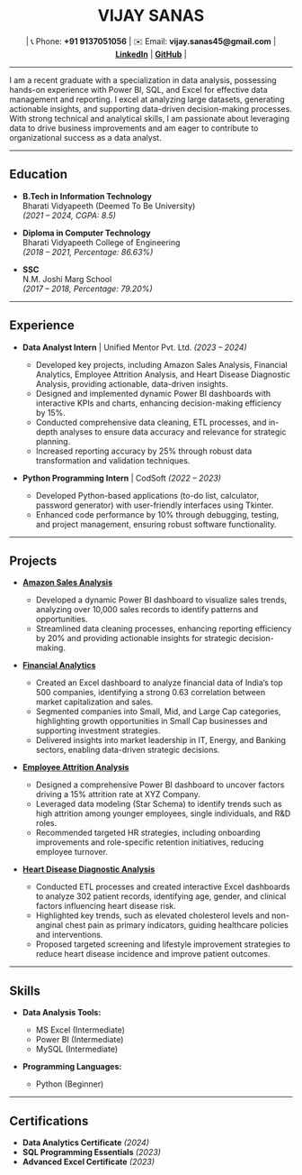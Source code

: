 <h1 align="center">VIJAY SANAS</h1>

<p align="center">
  | 📞 Phone: <b>+91 9137051056</b> | ✉️ Email: <b>vijay.sanas45@gmail.com</b> | 
  <a href="https://www.linkedin.com/in/vijay-sanas/"><b>LinkedIn</b></a> | 
  <a href="https://github.com/VijaySanas3"><b>GitHub</b></a> |
</p>

---



<p>I am a recent graduate with a specialization in data analysis, possessing hands-on experience with Power BI, SQL, and Excel for effective data management and reporting. 
  I excel at analyzing large datasets, generating actionable insights, and supporting data-driven decision-making processes. With strong technical and analytical skills, I am passionate about leveraging data to drive business improvements and am eager to contribute to organizational success as a data analyst.</p>

---

<h2>Education</h2>

- **B.Tech in Information Technology**  
  Bharati Vidyapeeth (Deemed To Be University)  
  *(2021 – 2024, CGPA: 8.5)*  

- **Diploma in Computer Technology**  
  Bharati Vidyapeeth College of Engineering  
  *(2018 – 2021, Percentage: 86.63%)*  

- **SSC**  
  N.M. Joshi Marg School  
  *(2017 – 2018, Percentage: 79.20%)*

---

<h2>Experience</h2>

- **Data Analyst Intern** | Unified Mentor Pvt. Ltd. *(2023 – 2024)*  
  - Developed key projects, including Amazon Sales Analysis, Financial Analytics, Employee Attrition Analysis, and Heart Disease Diagnostic Analysis, providing actionable, data-driven insights.
  - Designed and implemented dynamic Power BI dashboards with interactive KPIs and charts, enhancing decision-making efficiency by 15%.
  - Conducted comprehensive data cleaning, ETL processes, and in-depth analyses to ensure data accuracy and relevance for strategic planning.
  - Increased reporting accuracy by 25% through robust data transformation and validation techniques.

- **Python Programming Intern** | CodSoft *(2022 – 2023)*  
  - Developed Python-based applications (to-do list, calculator, password generator) with user-friendly interfaces using Tkinter.  
  - Enhanced code performance by 10% through debugging, testing, and project management, ensuring robust software functionality.  

---

<h2>Projects</h2>

- **[Amazon Sales Analysis](https://github.com/VijaySanas3/Amazon-Sales-Analysis-Project.git)**
  - Developed a dynamic Power BI dashboard to visualize sales trends, analyzing over 10,000 sales records to identify patterns and opportunities.
  - Streamlined data cleaning processes, enhancing reporting efficiency by 20% and providing actionable insights for strategic decision-making.

- **[Financial Analytics](https://github.com/VijaySanas3/Financial-Analytics.git)**
  - Created an Excel dashboard to analyze financial data of India’s top 500 companies, identifying a strong 0.63 correlation between market capitalization and sales.
  - Segmented companies into Small, Mid, and Large Cap categories, highlighting growth opportunities in Small Cap businesses and supporting investment strategies.
  - Delivered insights into market leadership in IT, Energy, and Banking sectors, enabling data-driven strategic decisions.

- **[Employee Attrition Analysis](https://github.com/VijaySanas3/Employee-Attrition-Analysis-Project.git)**
  - Designed a comprehensive Power BI dashboard to uncover factors driving a 15% attrition rate at XYZ Company.
  - Leveraged data modeling (Star Schema) to identify trends such as high attrition among younger employees, single individuals, and R&D roles.
  - Recommended targeted HR strategies, including onboarding improvements and role-specific retention initiatives, reducing employee turnover.

- **[Heart Disease Diagnostic Analysis](https://github.com/VijaySanas3/Heart-Disease-Analysis.git)**
  - Conducted ETL processes and created interactive Excel dashboards to analyze 302 patient records, identifying age, gender, and clinical factors influencing heart disease risk.
  - Highlighted key trends, such as elevated cholesterol levels and non-anginal chest pain as primary indicators, guiding healthcare policies and interventions.
  - Proposed targeted screening and lifestyle improvement strategies to reduce heart disease incidence and improve patient outcomes.

---

<h2>Skills</h2>

- **Data Analysis Tools:**
  - MS Excel (Intermediate)
  - Power BI (Intermediate)
  - MySQL (Intermediate)

- **Programming Languages:**
  - Python (Beginner)

---

<h2>Certifications</h2>

- **Data Analytics Certificate** *(2024)*  
- **SQL Programming Essentials** *(2023)*  
- **Advanced Excel Certificate** *(2023)*  
